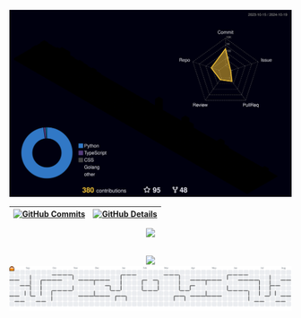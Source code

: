 


  ![Status](./profile-3d-contrib/profile-night-rainbow.svg)
  

  
 | [![GitHub Commits](http://github-profile-summary-cards.vercel.app/api/cards/productive-time?username=itallominatti&theme=dracula&utcOffset=-3)](https://github.com/vn7n24fzkq/github-profile-summary-cards) | [![GitHub Details](http://github-profile-summary-cards.vercel.app/api/cards/profile-details?username=itallominatti&theme=dracula)](https://github.com/vn7n24fzkq/github-profile-summary-cards) |  
 | ----------- | ----------- |


 
  <div align="center" >
<a href="https://skillicons.dev"   >
  <img src="https://skillicons.dev/icons?i=git,vscode,javascript,typescript,css,html,react,next,tailwind,sass,nodejs,express,nest,vue,docker,figma,github,jest,materialui,linux,postman,styledcomponents,vercel,golang,vite,bootstrap,mongodb,postgres,python,linkedin,instagram,django,flask,fastapi,redis,rabbitmq,aws,azure,gcp,docker,kubernetes,angular" />
</a>
  <br />

  </div>

 
##
   <div align="center" >
     <img src="https://github-profile-trophy.vercel.app/?username=itallominatti&theme=dracula&column=6&theme=dracula&margin-w=15&margin-h=15"/>
  </div>

  <picture>
    <source media="(prefers-color-scheme: dark)" srcset="https://raw.githubusercontent.com/itallominatti/itallominatti/output/pacman-contribution-graph-dark.svg">
    <source media="(prefers-color-scheme: light)" srcset="https://raw.githubusercontent.com/itallominatti/itallominatti/output/pacman-contribution-graph.svg">
    <img alt="pacman contribution graph" src="https://raw.githubusercontent.com/itallominatti/itallominatti/output/pacman-contribution-graph.svg">
  </picture>
  
 






 
  
  

  



